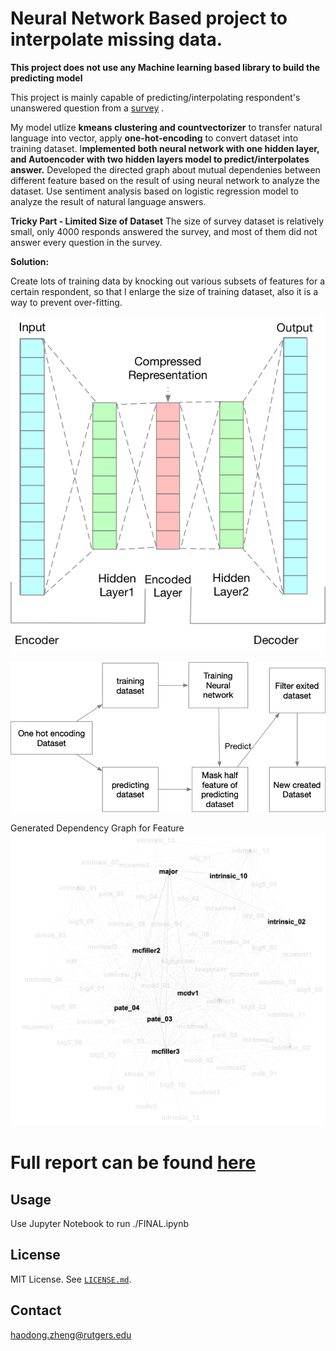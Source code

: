 ﻿# Neural Network Based project to interpolate missing data.

**This project does not use any Machine learning based library to build the predicting model**

This project is mainly capable of predicting/interpolating respondent's unanswered question from a [survey](https://osf.io/pqf9r/)   .

My model utlize **kmeans clustering and countvectorizer** to transfer natural language into vector, apply **one-hot-encoding** to convert dataset into training dataset. I**mplemented both neural network with one hidden layer, and Autoencoder with two hidden layers model to predict/interpolates answer.** Developed the directed graph about mutual dependenies between different feature based on the result of using neural network to analyze the dataset. Use sentiment analysis based on logistic regression model to analyze the result of natural language answers. 

**Tricky Part - Limited Size of Dataset**
The size of survey dataset is relatively small, only 4000 responds answered the survey, and most of them did not answer every question in the survey.

**Solution:**

Create lots of training data by knocking out various subsets of features for a certain respondent, so that I enlarge the size of training dataset, also it is a way to prevent over-fitting.



 ![p1](pic/Auto-encoders.png)
 
 ![p2](pic/enlarge.png)

Generated Dependency Graph for Feature 
 ![3](pic/MAJOR.png)


# Full report can be found [here](https://drive.google.com/file/d/14_vzbLP0NoF3b48bx8hFbInaVb4DKJ16/view?usp=sharing)




 ## Usage


Use Jupyter Notebook to run ./FINAL.ipynb





## License

MIT License. See [`LICENSE.md`](LICENSE.md).



## Contact

haodong.zheng@rutgers.edu




